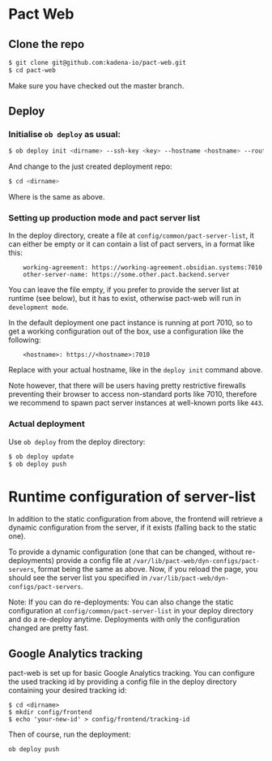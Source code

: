 # Pact Web

## Clone the repo

```bash
$ git clone git@github.com:kadena-io/pact-web.git
$ cd pact-web
```
Make sure you have checked out the master branch.

## Deploy

### Initialise `ob deploy` as usual:

```bash
$ ob deploy init <dirname> --ssh-key <key> --hostname <hostname> --route <URI> --admin-email <email>
```

And change to the just created deployment repo:

```bash
$ cd <dirname>
```

Where <dirname> is the same as above.

### Setting up production mode and pact server list

In the deploy directory, create a file at `config/common/pact-server-list`, it can either be empty or it can contain a list of pact servers, in a format like this:

```
    working-agreement: https://working-agreement.obsidian.systems:7010
    other-server-name: https://some.other.pact.backend.server
```

You can leave the file empty, if you prefer to provide the server list at
runtime (see below), but it has to exist, otherwise pact-web will run in
`development mode`.

In the default deployment one pact instance is running at port 7010, so to get a working configuration out of the box, use a configuration like the following:

```
    <hostname>: https://<hostname>:7010
```

Replace <hostname> with your actual hostname, like in the `deploy init` command above.

Note however, that there will be users having pretty restrictive firewalls preventing their browser to access non-standard ports like 7010, therefore we recommend to spawn pact server instances at well-known ports like `443`.

### Actual deployment

Use `ob deploy` from the deploy directory:

```bash
$ ob deploy update
$ ob deploy push
```

# Runtime configuration of server-list

In addition to the static configuration from above, the frontend will retrieve a dynamic configuration from the server, if it exists (falling back to the static one).

To provide a dynamic configuration (one that can be changed, without re-deployments) provide a config file at `/var/lib/pact-web/dyn-configs/pact-servers`, format being the same as above. Now, if you reload the page, you should see the server list you specified in `/var/lib/pact-web/dyn-configs/pact-servers`.

Note: If you can do re-deployments: You can also change the static configuration at `config/common/pact-server-list` in your deploy directory and do a re-deploy anytime. Deployments with only the configuration changed are pretty fast.

## Google Analytics tracking

pact-web is set up for basic Google Analytics tracking. You can configure the used tracking id by providing a config file in the deploy directory containing your desired tracking id:

```
$ cd <dirname>
$ mkdir config/frontend
$ echo 'your-new-id' > config/frontend/tracking-id
```

Then of course, run the deployment:

```
ob deploy push
```
